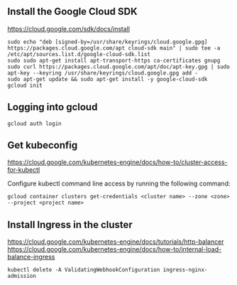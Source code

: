 ## Install the Google Cloud SDK
https://cloud.google.com/sdk/docs/install
```
sudo echo "deb [signed-by=/usr/share/keyrings/cloud.google.gpg] https://packages.cloud.google.com/apt cloud-sdk main" | sudo tee -a /etc/apt/sources.list.d/google-cloud-sdk.list
sudo sudo apt-get install apt-transport-https ca-certificates gnupg
sudo curl https://packages.cloud.google.com/apt/doc/apt-key.gpg | sudo apt-key --keyring /usr/share/keyrings/cloud.google.gpg add -
sudo apt-get update && sudo apt-get install -y google-cloud-sdk
gcloud init
```

## Logging into gcloud
```
gcloud auth login
```

## Get kubeconfig
https://cloud.google.com/kubernetes-engine/docs/how-to/cluster-access-for-kubectl

Configure kubectl command line access by running the following command:
```
gcloud container clusters get-credentials <cluster name> --zone <zone> --project <project name>
```

## Install Ingress in the cluster
https://cloud.google.com/kubernetes-engine/docs/tutorials/http-balancer
https://cloud.google.com/kubernetes-engine/docs/how-to/internal-load-balance-ingress
```
kubectl delete -A ValidatingWebhookConfiguration ingress-nginx-admission
```
